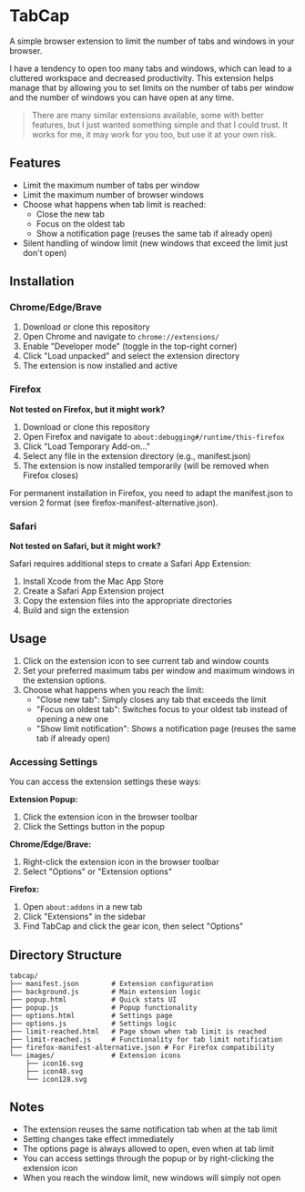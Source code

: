 # TabCap

A simple browser extension to limit the number of tabs and windows in your browser.

I have a tendency to open too many tabs and windows, which can lead to a cluttered workspace and decreased productivity.
This extension helps manage that by allowing you to set limits on the number of tabs per window and the number of
windows you can have open at any time.

> There are many similar extensions available, some with better features, but I just wanted something simple and that I
> could trust. It works for me, it may work for you too, but use it at your own risk.

## Features

- Limit the maximum number of tabs per window
- Limit the maximum number of browser windows
- Choose what happens when tab limit is reached:
    - Close the new tab
    - Focus on the oldest tab
    - Show a notification page (reuses the same tab if already open)
- Silent handling of window limit (new windows that exceed the limit just don't open)

## Installation

### Chrome/Edge/Brave

1. Download or clone this repository
2. Open Chrome and navigate to `chrome://extensions/`
3. Enable "Developer mode" (toggle in the top-right corner)
4. Click "Load unpacked" and select the extension directory
5. The extension is now installed and active

### Firefox

**Not tested on Firefox, but it might work?**

1. Download or clone this repository
2. Open Firefox and navigate to `about:debugging#/runtime/this-firefox`
3. Click "Load Temporary Add-on..."
4. Select any file in the extension directory (e.g., manifest.json)
5. The extension is now installed temporarily (will be removed when Firefox closes)

For permanent installation in Firefox, you need to adapt the manifest.json to version 2 format (see
firefox-manifest-alternative.json).

### Safari

**Not tested on Safari, but it might work?**

Safari requires additional steps to create a Safari App Extension:

1. Install Xcode from the Mac App Store
2. Create a Safari App Extension project
3. Copy the extension files into the appropriate directories
4. Build and sign the extension

## Usage

1. Click on the extension icon to see current tab and window counts
2. Set your preferred maximum tabs per window and maximum windows in the extension options.
3. Choose what happens when you reach the limit:
    - "Close new tab": Simply closes any tab that exceeds the limit
    - "Focus on oldest tab": Switches focus to your oldest tab instead of opening a new one
    - "Show limit notification": Shows a notification page (reuses the same tab if already open)

### Accessing Settings

You can access the extension settings these ways:

**Extension Popup:**

1. Click the extension icon in the browser toolbar
2. Click the Settings button in the popup

**Chrome/Edge/Brave:**

1. Right-click the extension icon in the browser toolbar
2. Select "Options" or "Extension options"

**Firefox:**

1. Open `about:addons` in a new tab
2. Click "Extensions" in the sidebar
3. Find TabCap and click the gear icon, then select "Options"

## Directory Structure

```
tabcap/
├── manifest.json        # Extension configuration
├── background.js        # Main extension logic
├── popup.html           # Quick stats UI
├── popup.js             # Popup functionality
├── options.html         # Settings page
├── options.js           # Settings logic
├── limit-reached.html   # Page shown when tab limit is reached
├── limit-reached.js     # Functionality for tab limit notification
├── firefox-manifest-alternative.json # For Firefox compatibility
└── images/              # Extension icons
    ├── icon16.svg
    ├── icon48.svg
    └── icon128.svg
```

## Notes

- The extension reuses the same notification tab when at the tab limit
- Setting changes take effect immediately
- The options page is always allowed to open, even when at tab limit
- You can access settings through the popup or by right-clicking the extension icon
- When you reach the window limit, new windows will simply not open
